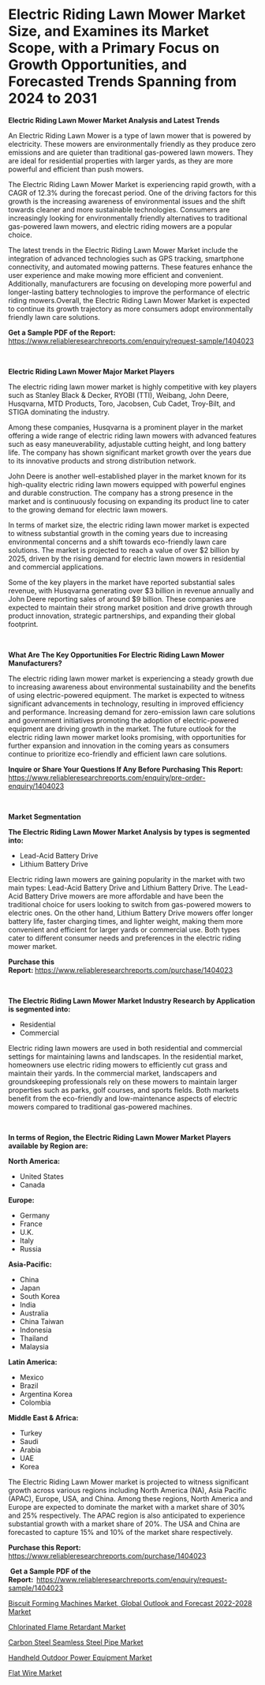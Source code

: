 <p><h1>Electric Riding Lawn Mower Market Size, and Examines its Market Scope, with a Primary Focus on Growth Opportunities, and Forecasted Trends Spanning from 2024 to 2031</h1></p><p><strong>Electric Riding Lawn Mower Market Analysis and Latest Trends</strong></p>
<p><p>An Electric Riding Lawn Mower is a type of lawn mower that is powered by electricity. These mowers are environmentally friendly as they produce zero emissions and are quieter than traditional gas-powered lawn mowers. They are ideal for residential properties with larger yards, as they are more powerful and efficient than push mowers.</p><p>The Electric Riding Lawn Mower Market is experiencing rapid growth, with a CAGR of 12.3% during the forecast period. One of the driving factors for this growth is the increasing awareness of environmental issues and the shift towards cleaner and more sustainable technologies. Consumers are increasingly looking for environmentally friendly alternatives to traditional gas-powered lawn mowers, and electric riding mowers are a popular choice.</p><p>The latest trends in the Electric Riding Lawn Mower Market include the integration of advanced technologies such as GPS tracking, smartphone connectivity, and automated mowing patterns. These features enhance the user experience and make mowing more efficient and convenient. Additionally, manufacturers are focusing on developing more powerful and longer-lasting battery technologies to improve the performance of electric riding mowers.Overall, the Electric Riding Lawn Mower Market is expected to continue its growth trajectory as more consumers adopt environmentally friendly lawn care solutions.</p></p>
<p><strong>Get a Sample PDF of the Report:&nbsp;</strong> <a href="https://www.reliableresearchreports.com/enquiry/request-sample/1404023">https://www.reliableresearchreports.com/enquiry/request-sample/1404023</a></p>
<p>&nbsp;</p>
<p><strong>Electric Riding Lawn Mower Major Market Players</strong></p>
<p><p>The electric riding lawn mower market is highly competitive with key players such as Stanley Black & Decker, RYOBI (TTI), Weibang, John Deere, Husqvarna, MTD Products, Toro, Jacobsen, Cub Cadet, Troy-Bilt, and STIGA dominating the industry. </p><p>Among these companies, Husqvarna is a prominent player in the market offering a wide range of electric riding lawn mowers with advanced features such as easy maneuverability, adjustable cutting height, and long battery life. The company has shown significant market growth over the years due to its innovative products and strong distribution network. </p><p>John Deere is another well-established player in the market known for its high-quality electric riding lawn mowers equipped with powerful engines and durable construction. The company has a strong presence in the market and is continuously focusing on expanding its product line to cater to the growing demand for electric lawn mowers.</p><p>In terms of market size, the electric riding lawn mower market is expected to witness substantial growth in the coming years due to increasing environmental concerns and a shift towards eco-friendly lawn care solutions. The market is projected to reach a value of over $2 billion by 2025, driven by the rising demand for electric lawn mowers in residential and commercial applications.</p><p>Some of the key players in the market have reported substantial sales revenue, with Husqvarna generating over $3 billion in revenue annually and John Deere reporting sales of around $9 billion. These companies are expected to maintain their strong market position and drive growth through product innovation, strategic partnerships, and expanding their global footprint.</p></p>
<p>&nbsp;</p>
<p><strong>What Are The Key Opportunities For Electric Riding Lawn Mower Manufacturers?</strong></p>
<p><p>The electric riding lawn mower market is experiencing a steady growth due to increasing awareness about environmental sustainability and the benefits of using electric-powered equipment. The market is expected to witness significant advancements in technology, resulting in improved efficiency and performance. Increasing demand for zero-emission lawn care solutions and government initiatives promoting the adoption of electric-powered equipment are driving growth in the market. The future outlook for the electric riding lawn mower market looks promising, with opportunities for further expansion and innovation in the coming years as consumers continue to prioritize eco-friendly and efficient lawn care solutions.</p></p>
<p><strong>Inquire or Share Your Questions If Any Before Purchasing This Report:</strong> <a href="https://www.reliableresearchreports.com/enquiry/pre-order-enquiry/1404023">https://www.reliableresearchreports.com/enquiry/pre-order-enquiry/1404023</a></p>
<p>&nbsp;</p>
<p><strong>Market Segmentation</strong></p>
<p><strong>The Electric Riding Lawn Mower Market Analysis by types is segmented into:</strong></p>
<p><ul><li>Lead-Acid Battery Drive</li><li>Lithium Battery Drive</li></ul></p>
<p><p>Electric riding lawn mowers are gaining popularity in the market with two main types: Lead-Acid Battery Drive and Lithium Battery Drive. The Lead-Acid Battery Drive mowers are more affordable and have been the traditional choice for users looking to switch from gas-powered mowers to electric ones. On the other hand, Lithium Battery Drive mowers offer longer battery life, faster charging times, and lighter weight, making them more convenient and efficient for larger yards or commercial use. Both types cater to different consumer needs and preferences in the electric riding mower market.</p></p>
<p><strong>Purchase this Report:&nbsp;</strong><a href="https://www.reliableresearchreports.com/purchase/1404023">https://www.reliableresearchreports.com/purchase/1404023</a></p>
<p>&nbsp;</p>
<p><strong>The Electric Riding Lawn Mower Market Industry Research by Application is segmented into:</strong></p>
<p><ul><li>Residential</li><li>Commercial</li></ul></p>
<p><p>Electric riding lawn mowers are used in both residential and commercial settings for maintaining lawns and landscapes. In the residential market, homeowners use electric riding mowers to efficiently cut grass and maintain their yards. In the commercial market, landscapers and groundskeeping professionals rely on these mowers to maintain larger properties such as parks, golf courses, and sports fields. Both markets benefit from the eco-friendly and low-maintenance aspects of electric mowers compared to traditional gas-powered machines.</p></p>
<p>&nbsp;</p>
<p><strong>In terms of Region, the Electric Riding Lawn Mower Market Players available by Region are:</strong></p>
<p>
    <p> <strong> North America: </strong>
        <ul>
            <li>United States</li>
            <li>Canada</li>
        </ul>
        </p> 
    <p> <strong> Europe: </strong>
        <ul>
            <li>Germany</li>
            <li>France</li>
            <li>U.K.</li>
            <li>Italy</li>
            <li>Russia</li>
        </ul>
        </p> 
    <p> <strong> Asia-Pacific: </strong>
        <ul>
            <li>China</li>
            <li>Japan</li>
            <li>South Korea</li>
            <li>India</li>
            <li>Australia</li>
            <li>China Taiwan</li>
            <li>Indonesia</li>
            <li>Thailand</li>
            <li>Malaysia</li>
        </ul>
        </p> 
    <p> <strong> Latin America: </strong>
        <ul>
            <li>Mexico</li>
            <li>Brazil</li>
            <li>Argentina Korea</li>
            <li>Colombia</li>
        </ul>
        </p> 
    <p> <strong> Middle East & Africa: </strong>
        <ul>
            <li>Turkey</li>
            <li>Saudi</li>
            <li>Arabia</li>
            <li>UAE</li>
            <li>Korea</li>
        </ul>
    </p>
    </p>
<p><p>The Electric Riding Lawn Mower market is projected to witness significant growth across various regions including North America (NA), Asia Pacific (APAC), Europe, USA, and China. Among these regions, North America and Europe are expected to dominate the market with a market share of 30% and 25% respectively. The APAC region is also anticipated to experience substantial growth with a market share of 20%. The USA and China are forecasted to capture 15% and 10% of the market share respectively.</p></p>
<p><strong>Purchase this Report: </strong><a href="https://www.reliableresearchreports.com/purchase/1404023">https://www.reliableresearchreports.com/purchase/1404023</a></p>
<p>&nbsp;<strong>Get a Sample PDF of the Report:&nbsp;&nbsp;</strong><a href="https://www.reliableresearchreports.com/enquiry/request-sample/1404023">https://www.reliableresearchreports.com/enquiry/request-sample/1404023</a></p>
<p><strong></strong></p>
<p><p><a href="https://extreme-scabiosa-c81.notion.site/Biscuit-Forming-Machines-Market-Global-Outlook-and-Forecast-2022-2028-Market-Size-Market-Trends-a-437ecf6302144c958b440b868e7f332c">Biscuit Forming Machines Market, Global Outlook and Forecast 2022-2028 Market</a></p><p><a href="https://view.publitas.com/reportprime-1/chlorinated-flame-retardant-market-research-report-forecasted-for-period-from-2024-2031-by-market-type-market-application-and-region/">Chlorinated Flame Retardant Market</a></p><p><a href="https://github.com/myacatherineblakecaczo9vcsw/Market-Research-Report-List-1/blob/main/carbon-steel-seamless-steel-pipe-market.md">Carbon Steel Seamless Steel Pipe Market</a></p><p><a href="https://github.com/okotobwrhuteie/Market-Research-Report-List-1/blob/main/handheld-outdoor-power-equipment-market.md">Handheld Outdoor Power Equipment Market</a></p><p><a href="https://view.publitas.com/reportprime-1/flat-wire-market-provides-a-comprehensive-analysis-including-a-macro-overview-of-the-market-as-well-as-micro-details-such-as-market-size-and-competitive-landscape/">Flat Wire Market</a></p></p>